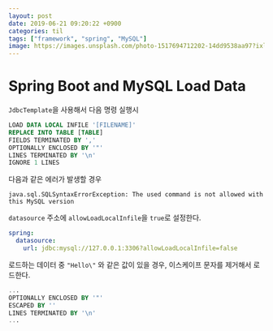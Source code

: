 ```yaml
---
layout: post
date: 2019-06-21 09:20:22 +0900
categories: til
tags: ["framework", "spring", "MySQL"]
image: https://images.unsplash.com/photo-1517694712202-14dd9538aa97?ixlib=rb-1.2.1&ixid=eyJhcHBfaWQiOjEyMDd9&auto=format&fit=crop&w=1950&q=80
---
```


# Spring Boot and MySQL Load Data

`JdbcTemplate`을 사용해서 다음 명령 실행시

```sql
LOAD DATA LOCAL INFILE '[FILENAME]'
REPLACE INTO TABLE [TABLE]
FIELDS TERMINATED BY ','
OPTIONALLY ENCLOSED BY '"'
LINES TERMINATED BY '\n'
IGNORE 1 LINES
```

다음과 같은 에러가 발생할 경우

    java.sql.SQLSyntaxErrorException: The used command is not allowed with this MySQL version

`datasource` 주소에 `allowLoadLocalInfile`을 `true`로 설정한다.

```yaml
spring:
  datasource:
    url: jdbc:mysql://127.0.0.1:3306?allowLoadLocalInfile=false
```

로드하는 데이터 중 `"Hello\"` 와 같은 값이 있을 경우, 이스케이프 문자를 제거해서 로드한다.

```sql
...
OPTIONALLY ENCLOSED BY '"'
ESCAPED BY ''
LINES TERMINATED BY '\n'
...
```
